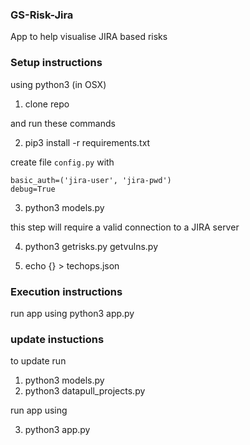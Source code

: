 ### GS-Risk-Jira

App to help visualise JIRA based risks

### Setup instructions

using python3 (in OSX)

1) clone repo

and run these commands

2) pip3 install -r requirements.txt

create file ```config.py``` with
```
basic_auth=('jira-user', 'jira-pwd')
debug=True
```

3) python3 models.py

this step will require a valid connection to a JIRA server

4) python3 getrisks.py getvulns.py

5) echo {} > techops.json

### Execution instructions

run app using python3 app.py


### update instuctions

to update run

1) python3 models.py
2) python3 datapull_projects.py

run app using

3) python3 app.py